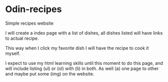 # Odin-recipes
Simple recipes website

I will create a index page with a list of dishes, all dishes listed will have links to actual recipe.

This way when I click my favorite dish I will have the recipe to cook it myself.

I expect to use my html learning skills until this moment to do this page, and will include listing (ul) or (ol) with (li) in both. As well (a) one page to other and maybe put some (img) on the website.